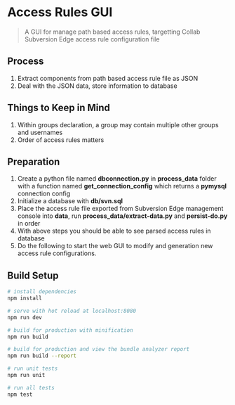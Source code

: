 # Access Rules GUI

> A GUI for manage path based access rules, targetting Collab Subversion Edge access rule configuration file

## Process

1. Extract components from path based access rule file as JSON
2. Deal with the JSON data, store information to database

## Things to Keep in Mind

1. Within groups declaration, a group may contain multiple other groups and usernames
2. Order of access rules matters


## Preparation

1. Create a python file named **dbconnection.py** in **process\_data** folder with a function named **get_connection_config** which returns a **pymysql** connection config
2. Initialize a database with **db/svn.sql**
3. Place the access rule file exported from Subversion Edge management console into **data**, run **process_data/extract-data.py** and **persist-do.py** in order
4. With above steps you should be able to see parsed access rules in database
5. Do the following to start the web GUI to modify and generation new access rule configurations.


## Build Setup

``` bash
# install dependencies
npm install

# serve with hot reload at localhost:8080
npm run dev

# build for production with minification
npm run build

# build for production and view the bundle analyzer report
npm run build --report

# run unit tests
npm run unit

# run all tests
npm test
```